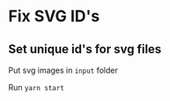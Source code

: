 # Fix SVG ID's

## Set unique id's for svg files

Put svg images in `input` folder

Run `yarn start`